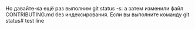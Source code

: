 Но давайте-ка ещё раз выполним git status -s:
а затем изменили файл CONTRIBUTING.md без индексирования. Если вы выполните команду git status#   t e s t   l i n e  
 
